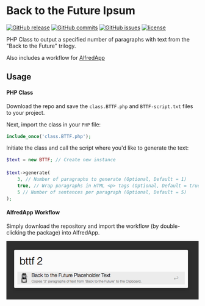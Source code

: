# Back to the Future Ipsum

[![GitHub release](https://img.shields.io/github/release/adamdehaven/BTTF-Ipsum.svg?maxAge=3600)](https://github.com/adamdehaven/Wallpapers-from-Unsplash/archive/master.zip) [![GitHub commits](https://img.shields.io/github/commits-since/adamdehaven/BTTF-Ipsum/v1.1.svg?maxAge=3600)](https://github.com/adamdehaven/BTTF-Ipsum/compare/v1.1...master) [![GitHub issues](https://img.shields.io/github/issues/adamdehaven/BTTF-Ipsum.svg?maxAge=3600)](https://github.com/adamdehaven/BTTF-Ipsum/issues) [![license](https://img.shields.io/github/license/adamdehaven/BTTF-Ipsum.svg?maxAge=3600)](https://raw.githubusercontent.com/adamdehaven/BTTF-Ipsum/master/LICENSE)

PHP Class to output a specified number of paragraphs with text from the "Back to the Future" trilogy.

Also includes a workflow for [AlfredApp](http://alfredapp.com)

## Usage

#### PHP Class

Download the repo and save the `class.BTTF.php` and `BTTF-script.txt` files to your project.

Next, import the class in your `PHP` file:
```php
include_once('class.BTTF.php');
```

Initiate the class and call the script where you'd like to generate the text:
```php
$text = new BTTF; // Create new instance

$text->generate(
    3, // Number of paragraphs to generate (Optional, Default = 1)
    true, // Wrap paragraphs in HTML <p> tags (Optional, Default = true)
    5 // Number of sentences per paragraph (Optional, Default = 5)
);

```

#### AlfredApp Workflow

Simply download the repository and import the workflow (by double-clicking the package) into AlfredApp.

![Workflow Screenshot](workflow-screenshot.png)